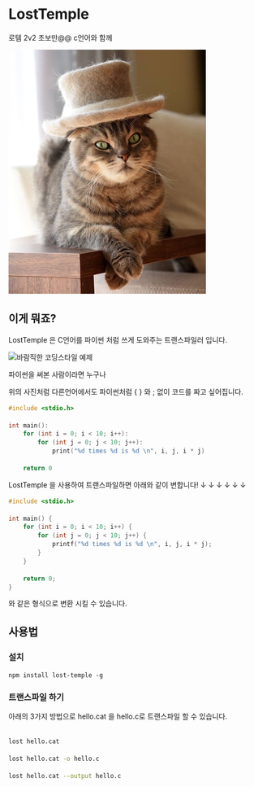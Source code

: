 # LostTemple

로템 2v2 초보만@@ c언어와 함께

![마스코트](DOCS/img/cat_wearing_hat.jpeg)

## 이게 뭐죠?

LostTemple 은 C언어를 파이썬 처럼 쓰게 도와주는 트랜스파일러 입니다.

![바람직한 코딩스타일 예제](DOCS/img/brace_style.png)

파이썬을 써본 사람이라면 누구나

위의 사진처럼 다른언어에서도 파이썬처럼 { } 와 ; 없이 코드를 짜고 싶어집니다.

```c
#include <stdio.h>

int main():
    for (int i = 0; i < 10; i++):
        for (int j = 0; j < 10; j++):
            print("%d times %d is %d \n", i, j, i * j)

    return 0

```

LostTemple 을 사용하여 트랜스파일하면 아래와 같이 변합니다!
      ↓ ↓ ↓ ↓ ↓ ↓

```c
#include <stdio.h>

int main() {
    for (int i = 0; i < 10; i++) {
        for (int j = 0; j < 10; j++) {
            printf("%d times %d is %d \n", i, j, i * j);
        }
    }

    return 0;
}

```

와 같은 형식으로 변환 시킬 수 있습니다.

## 사용법

### 설치

```
npm install lost-temple -g
```

### 트랜스파일 하기

아래의 3가지 방법으로 hello.cat 을 hello.c로 트랜스파일 할 수 있습니다.

```sh

lost hello.cat

lost hello.cat -o hello.c

lost hello.cat --output hello.c

```
